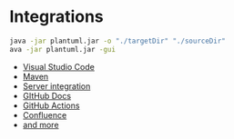 # Integrations

```bash
java -jar plantuml.jar -o "./targetDir" "./sourceDir"
ava -jar plantuml.jar -gui
```

- [Visual Studio Code](https://marketplace.visualstudio.com/items?itemName=jebbs.plantuml)
- [Maven](https://mvnrepository.com/artifact/com.github.jeluard/maven-plantuml-plugin)
- [Server integration](https://plantuml.com/server)
- [GItHub Docs](https://blog.anoff.io/2018-07-31-diagrams-with-plantuml/)
- [GitHub Actions](https://github.com/marketplace?query=plantuml)
- [Confluence](https://marketplace.atlassian.com/apps/41025/plantuml-for-confluence?hosting=datacenter&tab=overview)
- [and more](https://plantuml.com/running)

